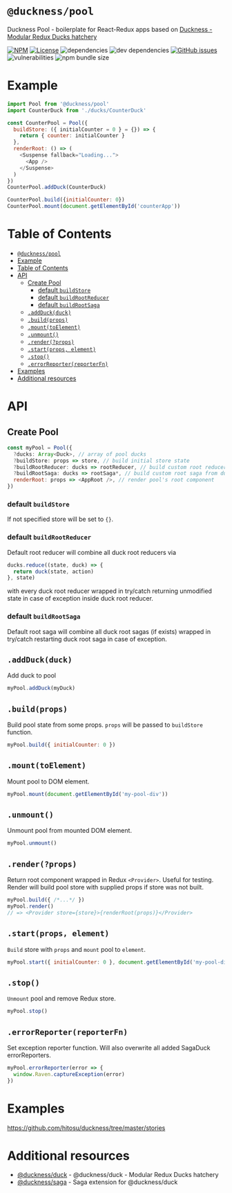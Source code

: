 # `@duckness/pool`

Duckness Pool - boilerplate for React-Redux apps based on [Duckness - Modular Redux Ducks hatchery](https://github.com/hitosu/duckness/tree/master/packages/duck)

[![NPM](https://img.shields.io/npm/v/@duckness/pool)](https://www.npmjs.com/package/@duckness/pool)
[![License](https://img.shields.io/github/license/hitosu/duckness)](https://github.com/hitosu/duckness/blob/master/LICENSE)
![dependencies](https://img.shields.io/david/hitosu/duckness?path=packages%2Fpool)
![dev dependencies](https://img.shields.io/david/dev/hitosu/duckness?path=packages%2Fpool)
[![GitHub issues](https://img.shields.io/github/issues/hitosu/duckness)](https://github.com/hitosu/duckness/issues)
![vulnerabilities](https://img.shields.io/snyk/vulnerabilities/npm/@duckness/pool)
![npm bundle size](https://img.shields.io/bundlephobia/minzip/@duckness/pool)

# Example

```js
import Pool from '@duckness/pool'
import CounterDuck from './ducks/CounterDuck'

const CounterPool = Pool({
  buildStore: ({ initialCounter = 0 } = {}) => {
    return { counter: initialCounter }
  },
  renderRoot: () => (
    <Suspense fallback="Loading...">
      <App />
    </Suspense>
  )
})
CounterPool.addDuck(CounterDuck)

CounterPool.build({initialCounter: 0})
CounterPool.mount(document.getElementById('counterApp'))
```

# Table of Contents

- [`@duckness/pool`](#ducknesspool)
- [Example](#example)
- [Table of Contents](#table-of-contents)
- [API](#api)
  - [Create Pool](#create-pool)
    - [default `buildStore`](#default-buildstore)
    - [default `buildRootReducer`](#default-buildrootreducer)
    - [default `buildRootSaga`](#default-buildrootsaga)
  - [`.addDuck(duck)`](#addduckduck)
  - [`.build(props)`](#buildprops)
  - [`.mount(toElement)`](#mounttoelement)
  - [`.unmount()`](#unmount)
  - [`.render(?props)`](#renderprops)
  - [`.start(props, element)`](#startprops-element)
  - [`.stop()`](#stop)
  - [`.errorReporter(reporterFn)`](#errorreporterreporterfn)
- [Examples](#examples)
- [Additional resources](#additional-resources)

# API

## Create Pool

```js
const myPool = Pool({
  ?ducks: Array<Duck>, // array of pool ducks
  ?buildStore: props => store, // build initial store state
  ?buildRootReducer: ducks => rootReducer, // build custom root reducer from ducks instead of default root reducer
  ?buildRootSaga: ducks => rootSaga*, // build custom root saga from ducks instead of default root saga
  renderRoot: props => <AppRoot />, // render pool's root component
})
```

### default `buildStore`

If not specified store will be set to `{}`.

### default `buildRootReducer`

Default root reducer will combine all duck root reducers via
```js
ducks.reduce((state, duck) => {
  return duck(state, action)
}, state)
```
with every duck root reducer wrapped in try/catch returning unmodified state in case of exception inside duck root reducer.

### default `buildRootSaga`

Default root saga will combine all duck root sagas (if exists) wrapped in try/catch restarting duck root saga in case of exception.

## `.addDuck(duck)`

Add duck to pool
```js
myPool.addDuck(myDuck)
```

## `.build(props)`

Build pool state from some props. `props` will be passed to `buildStore` function.
```js
myPool.build({ initialCounter: 0 })
```

## `.mount(toElement)`

Mount pool to DOM element.
```js
myPool.mount(document.getElementById('my-pool-div'))
```

## `.unmount()`

Unmount pool from mounted DOM element.
```js
myPool.unmount()
```

## `.render(?props)`

Return root component wrapped in Redux `<Provider>`. Useful for testing.
Render will build pool store with supplied props if store was not built.
```js
myPool.build({ /*...*/ })
myPool.render()
// => <Provider store={store}>{renderRoot(props)}</Provider>
```

## `.start(props, element)`

`Build` store with `props` and `mount` pool to `element`.
```js
myPool.start({ initialCounter: 0 }, document.getElementById('my-pool-div'))
```

## `.stop()`

`Unmount` pool and remove Redux store.
```js
myPool.stop()
```

## `.errorReporter(reporterFn)`

Set exception reporter function. Will also overwrite all added SagaDuck errorReporters.
```js
myPool.errorReporter(error => {
  window.Raven.captureException(error)
})
```

# Examples

https://github.com/hitosu/duckness/tree/master/stories

# Additional resources

* [@duckness/duck](https://github.com/hitosu/duckness/tree/master/packages/duck) - @duckness/duck - Modular Redux Ducks hatchery
* [@duckness/saga](https://github.com/hitosu/duckness/tree/master/packages/saga) - Saga extension for @duckness/duck
